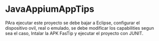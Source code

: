 # JavaAppiumAppTips


PAra ejecutar este proyecto se debe bajar a Eclipse, configurar el dispositivo ovil, real o emulado, se debe modificar los capabilities segun sea el caso, Intalar la APK FasTip y ejecutar el proyecto con JUNIT.
